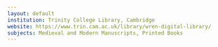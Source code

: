 ```yaml
---
layout: default
institution: Trinity College Library, Cambridge
website: https://www.trin.cam.ac.uk/library/wren-digital-library/
subjects: Medieval and Modern Manuscripts, Printed Books
---
```

